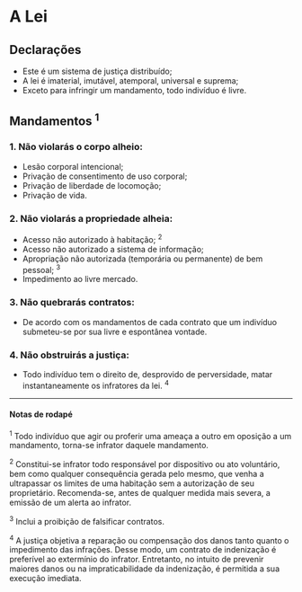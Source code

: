 # A Lei

## Declarações

- Este é um sistema de justiça distribuído;
- A lei é imaterial, imutável, atemporal, universal e suprema;
- Exceto para infringir um mandamento, todo indivíduo é livre.

## Mandamentos <sup>1</sup>

### 1. Não violarás o corpo alheio:

- Lesão corporal intencional;
- Privação de consentimento de uso corporal;
- Privação de liberdade de locomoção;
- Privação de vida.

### 2. Não violarás a propriedade alheia:

- Acesso não autorizado à habitação; <sup>2</sup>
- Acesso não autorizado a sistema de informação;
- Apropriação não autorizada (temporária ou permanente) de bem pessoal; <sup>3</sup>
- Impedimento ao livre mercado.

### 3. Não quebrarás contratos:

- De acordo com os mandamentos de cada contrato que um indivíduo submeteu-se por sua livre e espontânea vontade.

### 4. Não obstruirás a justiça:

- Todo indivíduo tem o direito de, desprovido de perversidade, matar instantaneamente os infratores da lei. <sup>4</sup>

---

#### Notas de rodapé

<sup>1</sup> Todo indivíduo que agir ou proferir uma ameaça a outro em oposição a um mandamento, torna-se infrator daquele mandamento.

<sup>2</sup> Constitui-se infrator todo responsável por dispositivo ou ato voluntário, bem como qualquer consequência gerada pelo mesmo, que venha a ultrapassar os limites de uma habitação sem a autorização de seu proprietário. Recomenda-se, antes de qualquer medida mais severa, a emissão de um alerta ao infrator.

<sup>3</sup> Inclui a proibição de falsificar contratos.

<sup>4</sup> A justiça objetiva a reparação ou compensação dos danos tanto quanto o impedimento das infrações. Desse modo, um contrato de indenização é preferível ao extermínio do infrator. Entretanto, no intuito de prevenir maiores danos ou na impraticabilidade da indenização, é permitida a sua execução imediata.

